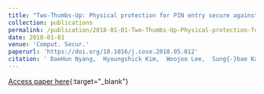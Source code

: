 ```yaml
---
title: "Two-Thumbs-Up: Physical protection for PIN entry secure against recording attacks"
collection: publications
permalink: /publication/2018-01-01-Two-Thumbs-Up-Physical-protection-for-PIN-entry-secure-against-recording-attacks
date: 2018-01-01
venue: 'Comput. Secur.'
paperurl: 'https://doi.org/10.1016/j.cose.2018.05.012'
citation: ' DaeHun Nyang,  Hyoungshick Kim,  Woojoo Lee,  Sung{-}bae Kang,  Geumhwan Cho,  Mun{-}Kyu Lee,  Aziz Mohaisen, &quot;Two-Thumbs-Up: Physical protection for PIN entry secure against recording attacks.&quot; Comput. Secur., 2018.'
---
```

[Access paper here](https://doi.org/10.1016/j.cose.2018.05.012){:target="_blank"}
